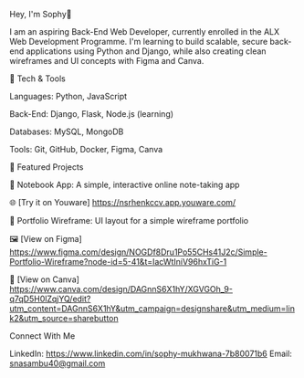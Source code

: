 Hey, I'm Sophy👋

I am an aspiring Back-End Web Developer, currently enrolled in the ALX Web Development Programme. I'm learning to build scalable, secure back-end applications using Python and Django, while also creating clean wireframes and UI concepts with Figma and Canva.

🔧 Tech & Tools

Languages: Python, JavaScript

Back-End:  Django, Flask, Node.js (learning)

Databases: MySQL, MongoDB

Tools:     Git, GitHub, Docker, Figma, Canva

🚀 Featured Projects

📒 Notebook App: A simple, interactive online note-taking app

🌐 [Try it on Youware] https://nsrhenkccv.app.youware.com/
   
🎨 Portfolio Wireframe: UI layout for a simple wireframe portfolio

🖼️ [View on Figma]  https://www.figma.com/design/NOGDf8Dru1Po55CHs41J2c/Simple-Portfolio-Wireframe?node-id=5-41&t=IacWtIniV96hxTiG-1

📎  [View on Canva]   https://www.canva.com/design/DAGnnS6X1hY/XGVGOh_9-q7qD5H0lZqjYQ/edit?utm_content=DAGnnS6X1hY&utm_campaign=designshare&utm_medium=link2&utm_source=sharebutton


Connect With Me

LinkedIn: https://www.linkedin.com/in/sophy-mukhwana-7b80071b6
Email:    snasambu40@gmail.com                                                                                                                           



